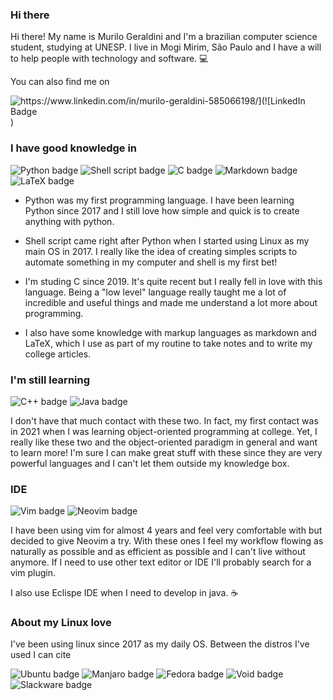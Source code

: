 ### Hi there

<!--
**murilx/murilx** is a ✨ _special_ ✨ repository because its `README.md` (this file) appears on your GitHub profile.

Here are some ideas to get you started:

- 🔭 I’m currently working on ...
- 🌱 I’m currently learning ...
- 👯 I’m looking to collaborate on ...
- 🤔 I’m looking for help with ...
- 💬 Ask me about ...
- 📫 How to reach me: ...
- 😄 Pronouns: ...
- ⚡ Fun fact: ...
-->

Hi there! My name is Murilo Geraldini and I'm a brazilian computer science student, studying at UNESP. I live in Mogi Mirim, São Paulo
and I have a will to help people with technology and software. 💻

You can also find me on

![https://www.linkedin.com/in/murilo-geraldini-585066198/](![LinkedIn Badge](https://img.shields.io/badge/LinkedIn-0077B5?style=for-the-badge&logo=linkedin&logoColor=white))

### I have good knowledge in

![Python badge](https://img.shields.io/badge/Python-3776AB?style=for-the-badge&logo=python&logoColor=white)
![Shell script badge](https://img.shields.io/badge/Shell_Script-121011?style=for-the-badge&logo=gnu-bash&logoColor=white)
![C badge](https://img.shields.io/badge/C-00599C?style=for-the-badge&logo=c&logoColor=white)
![Markdown badge](https://img.shields.io/badge/Markdown-000000?style=for-the-badge&logo=markdown&logoColor=white)
![LaTeX badge](https://img.shields.io/badge/Overleaf-47A141?style=for-the-badge&logo=Overleaf&logoColor=white)

* Python was my first programming language. I have been learning Python since 2017 and I still love how simple and quick is to create
anything with python.

* Shell script came right after Python when I started using Linux as my main OS in 2017. I really like the idea of creating simples scripts to
automate something in my computer and shell is my first bet! 

* I'm studing C since 2019. It's quite recent but I really fell in love with this language. Being a "low level" language really
taught me a lot of incredible and useful things and made me understand a lot more about programming.

* I also have some knowledge with markup languages as markdown and LaTeX, which I use as part of my routine to take notes and to write
my college articles.

### I'm still learning
![C++ badge](https://img.shields.io/badge/C%2B%2B-00599C?style=for-the-badge&logo=c%2B%2B&logoColor=white)
![Java badge](https://img.shields.io/badge/Java-ED8B00?style=for-the-badge&logo=java&logoColor=white)

I don't have that much contact with these two. In fact, my first contact was in 2021 when I was learning object-oriented programming
at college. Yet, I really like these two and the object-oriented paradigm in general and want to learn more! I'm sure I can make great
stuff with these since they are very powerful languages and I can't let them outside my knowledge box. 

### IDE
![Vim badge](https://img.shields.io/badge/VIM-%2311AB00.svg?&style=for-the-badge&logo=vim&logoColor=white)
![Neovim badge](https://img.shields.io/badge/NeoVim-%2357A143.svg?&style=for-the-badge&logo=neovim&logoColor=white)

I have been using vim for almost 4 years and feel very comfortable with but decided to give Neovim a try. With these ones I feel my 
workflow flowing as naturally as possible and as efficient as possible and I can't live without anymore. If I need to use other text editor
or IDE I'll probably search for a vim plugin.

I also use Eclispe IDE when I need to develop in java. ☕ 

### About my Linux love
I've been using linux since 2017 as my daily OS. Between the distros I've used I can cite

![Ubuntu badge](https://img.shields.io/badge/Ubuntu-E95420?style=for-the-badge&logo=ubuntu&logoColor=white)
![Manjaro badge](https://img.shields.io/badge/manjaro-35BF5C?style=for-the-badge&logo=manjaro&logoColor=white)
![Fedora badge](https://img.shields.io/badge/Fedora-294172?style=for-the-badge&logo=fedora&logoColor=white)
![Void badge](https://img.shields.io/badge/Void_Linux-263238?style=for-the-badge&logo=linux&logoColor=white)
![Slackware badge](https://img.shields.io/badge/Slackware-AB5CC5?style=for-the-badge&logo=linux&logoColor=white) 
